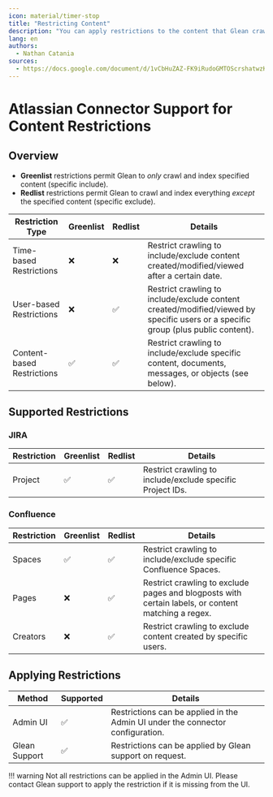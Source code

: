 ```yaml
---
icon: material/timer-stop
title: "Restricting Content"
description: "You can apply restrictions to the content that Glean crawls (or does not crawl)."
lang: en
authors:
  - Nathan Catania
sources:
  - https://docs.google.com/document/d/1vCbHuZAZ-FK9iRudoGMTOScrshatwzKpPih7ZNmenw8/edit
---
```

# Atlassian Connector Support for Content Restrictions

## Overview
* **Greenlist** restrictions permit Glean to _only_ crawl and index specified content (specific include).
* **Redlist** restrictions permit Glean to crawl and index everything _except_ the specified content (specific exclude).

| Restriction Type           | Greenlist | Redlist   | Details                                                                                                                           |
|----------------------------|-----------|-----------|-----------------------------------------------------------------------------------------------------------------------------------|
| Time-based Restrictions    | ❌        | ❌        | Restrict crawling to include/exclude content created/modified/viewed after a certain date.                                        |
| User-based Restrictions    | ❌        | ✅        | Restrict crawling to include/exclude content created/modified/viewed by specific users or a specific group (plus public content). |
| Content-based Restrictions | ✅        | ✅        | Restrict crawling to include/exclude specific content, documents, messages, or objects (see below).                               |

## Supported Restrictions

### JIRA
| Restriction                | Greenlist | Redlist   | Details                                                    |
|----------------------------|-----------|-----------|------------------------------------------------------------|
| Project                    | ✅        | ✅        | Restrict crawling to include/exclude specific Project IDs. |

### Confluence
| Restriction                | Greenlist | Redlist   | Details                                                                                            |
|----------------------------|-----------|-----------|----------------------------------------------------------------------------------------------------|
| Spaces                     | ✅        | ✅        | Restrict crawling to include/exclude specific Confluence Spaces.                                   |
| Pages                      | ❌        | ✅        | Restrict crawling to exclude pages and blogposts with certain labels, or content matching a regex. |
| Creators                   | ❌        | ✅        | Restrict crawling to exclude content created by specific users.                                    |

## Applying Restrictions
| Method                     | Supported | Details                                                                        |
|----------------------------|-----------|--------------------------------------------------------------------------------|
| Admin UI                   | ✅        | Restrictions can be applied in the Admin UI under the connector configuration. |
| Glean Support              | ✅        | Restrictions can be applied by Glean support on request.                       |

!!! warning
    Not all restrictions can be applied in the Admin UI. Please contact Glean support to apply the restriction if it is missing from the UI.